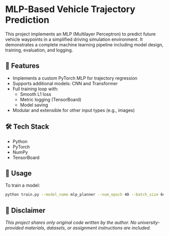 # MLP-Based Vehicle Trajectory Prediction

This project implements an MLP (Multilayer Perceptron) to predict future vehicle waypoints in a simplified driving simulation environment. It demonstrates a complete machine learning pipeline including model design, training, evaluation, and logging.

## 🔧 Features

- Implements a custom PyTorch MLP for trajectory regression
- Supports additional models: CNN and Transformer
- Full training loop with:
  - Smooth L1 loss
  - Metric logging (TensorBoard)
  - Model saving
- Modular and extensible for other input types (e.g., images)

## 🛠 Tech Stack

- Python
- PyTorch
- NumPy
- TensorBoard

## 🚀 Usage

To train a model:
```bash
python train.py --model_name mlp_planner --num_epoch 40 --batch_size 64
```

## 📄 Disclaimer
*This project shares only original code written by the author. No university-provided materials, datasets, or assignment instructions are included.*
